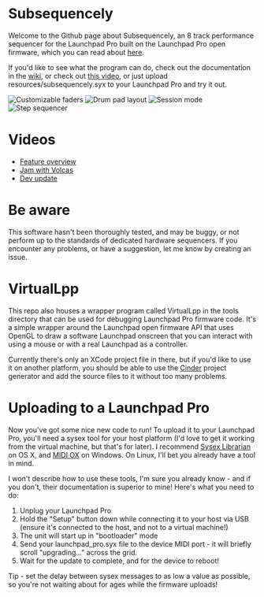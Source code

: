 # Subsequencely

Welcome to the Github page about Subsequencely, an 8 track performance sequencer
for the Launchpad Pro built on the Launchpad Pro open firmware, which you can
read about [here](https://github.com/dvhdr/launchpad-pro).

If you'd like to see what the program can do, check out the documentation in the
[wiki](https://github.com/jrcurtis/subsequencely/wiki), or check out
[this video](https://youtu.be/_G3-Z9f-Xr0), or just upload
resources/subsequencely.syx to your Launchpad Pro and try it out.

![Customizable faders](http://i.imgur.com/JIs1cOp.jpg) ![Drum pad layout](http://i.imgur.com/VusxP8s.jpg)
![Session mode](http://i.imgur.com/FSUyeEX.jpg) ![Step sequencer](http://i.imgur.com/qDviuut.jpg)

# Videos
* [Feature overview](https://youtu.be/_G3-Z9f-Xr0)
* [Jam with Volcas](https://www.youtube.com/watch?v=Dphug-y7MXQ)
* [Dev update](https://www.youtube.com/watch?v=skxym4i0RlE)

# Be aware

This software hasn't been thoroughly tested, and may be buggy, or not perform up
to the standards of dedicated hardware sequencers. If you encounter any
problems, or have a suggestion, let me know by creating an issue.

# VirtualLpp

This repo also houses a wrapper program called VirtualLpp in the tools directory
that can be used for debugging Launchpad Pro firmware code. It's a simple
wrapper around the Launchpad open firmware API that uses OpenGL to draw a
software Launchpad onscreen that you can interact with using a mouse or with a
real Launchpad as a controller.

Currently there's only an XCode project file in there, but if you'd like to use
it on another platform, you should be able to use the
[Cinder](https://libcinder.org) project generator and add the source files to it
without too many problems.

# Uploading to a Launchpad Pro
Now you've got some nice new code to run! To upload it to your Launchpad Pro, you'll need a sysex tool for your host platform (I'd love to get it working from the virtual machine, but that's for later).  I recommend [Sysex Librarian](http://www.snoize.com/SysExLibrarian/) on OS X, and [MIDI OX](http://www.midiox.com/) on Windows.  On Linux, I'll bet you already have a tool in mind.

I won't describe how to use these tools, I'm sure you already know - and if you don't, their documentation is superior to mine!  Here's what you need to do:

1. Unplug your Launchpad Pro
2. Hold the "Setup" button down while connecting it to your host via USB (ensure it's connected to the host, and not to a virtual machine!)
3. The unit will start up in "bootloader" mode
4. Send your launchpad_pro.syx file to the device MIDI port - it will briefly scroll "upgrading..." across the grid.
5. Wait for the update to complete, and for the device to reboot!

Tip - set the delay between sysex messages to as low a value as possible, so you're not waiting about for ages while the firmware uploads!
